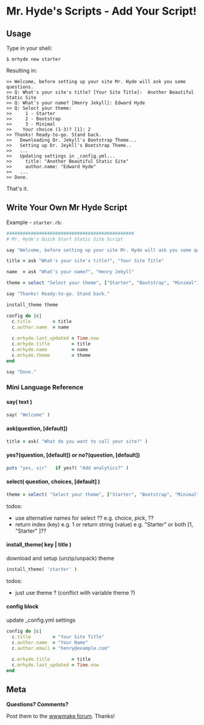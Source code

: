 # Mr. Hyde's Scripts - Add Your Script!


## Usage

Type in your shell:

```
$ mrhyde new starter
```

Resulting in:

```
>> Welcome, before setting up your site Mr. Hyde will ask you some questions.
>> Q: What's your site's title? [Your Site Title]:  Another Beautiful Static Site
>> Q: What's your name? [Henry Jekyll]: Edward Hyde
>> Q: Select your theme:
>>     1 - Starter
>>     2 - Bootstrap
>>     3 - Minimal
>>    Your choice (1-3)? [1]: 2 
>> Thanks! Ready-to-go. Stand back.
>>   Downloading Dr. Jekyll's Bootstrap Theme...
>>   Setting up Dr. Jeykll's Bootstrap Theme..
>>   ...
>>   Updating settings in _config.yml...
>>     title: "Another Beautiful Static Site"
>>     author.name: "Edward Hyde"
>>   ...
>> Done.
```

That's it. 


## Write Your Own Mr Hyde Script


Example - `starter.rb`:

```ruby
###############################################
# Mr. Hyde's Quick Start Static Site Script

say "Welcome, before setting up your site Mr. Hyde will ask you some questions."

title = ask "What's your site's title?", "Your Site Title"

name  = ask "What's your name?", "Henry Jekyll"

theme = select "Select your theme", ["Starter", "Bootstrap", "Minimal"]

say "Thanks! Ready-to-go. Stand back."

install_theme theme

config do |c|
  c.title        = title
  c.author.name  = name
  
  c.mrhyde.last_updated = Time.now
  c.mrhyde.title        = title
  c.mrhyde.name         = name
  c.mrhyde.theme        = theme
end

say "Done."
```


### Mini Language Reference


#### say( text )

```ruby
say( "Welcome" )
```

#### ask(question, [default])

```ruby
title = ask( "What do you want to call your site?" )
```

#### yes?(question, [default]) or no?(question, [default])

```ruby
puts "yes, sir"   if yes?( "Add analytics?" )
```

#### select( question, choices, [default] )

```ruby
theme = select( "Select your theme", ["Starter", "Bootstrap", "Minimal"] )
```

todos: 
- use alternative names for select ?? e.g. choice, pick, ??
- return index (key) e.g. 1 or return string (value) e.g. "Starter" or both [1, "Starter" ]??


#### install_theme( key | title )

download and setup (unzip/unpack) theme

```ruby
install_theme( 'starter' )
```

todos:
- just use theme ?  (conflict with variable theme ?)


#### config block

update _config.yml settings

```ruby
config do |c|
  c.title        = "Your Site Title"
  c.author.name  = "Your Name"
  c.author.email = "henry@example.com"
      
  c.mrhyde.title        = title
  c.mrhyde.last_updated = Time.now
end
```



## Meta


**Questions? Comments?**

Post them to the [wwwmake forum](http://groups.google.com/group/wwwmake). Thanks!

